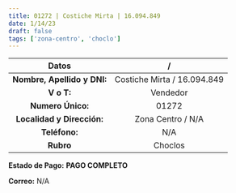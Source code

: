 ```yaml
---
title: 01272 | Costiche Mirta | 16.094.849
date: 1/14/23
draft: false
tags: ['zona-centro', 'choclo']
---
```


|          **Datos**          |              /              |
|:---------------------------:|:---------------------------:|
| **Nombre, Apellido y DNI:** | Costiche Mirta / 16.094.849 |
|          **V o T:**         |           Vendedor          |
|      **Numero Único:**      |            01272            |
|  **Localidad y Dirección:** |      Zona Centro / N/A      |
|        **Teléfono:**        |             N/A             |
|          **Rubro**          |           Choclos           |

**Estado de Pago:** **PAGO COMPLETO**

**Correo:** N/A
